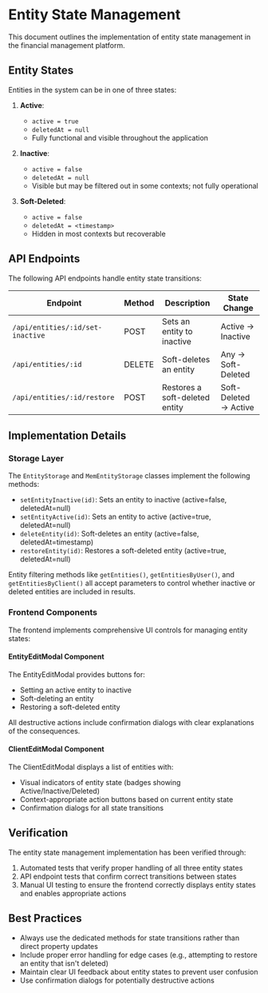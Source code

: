 # Entity State Management

This document outlines the implementation of entity state management in the financial management platform.

## Entity States

Entities in the system can be in one of three states:

1. **Active**: 
   - `active = true` 
   - `deletedAt = null`
   - Fully functional and visible throughout the application

2. **Inactive**: 
   - `active = false` 
   - `deletedAt = null`
   - Visible but may be filtered out in some contexts; not fully operational

3. **Soft-Deleted**: 
   - `active = false` 
   - `deletedAt = <timestamp>`
   - Hidden in most contexts but recoverable

## API Endpoints

The following API endpoints handle entity state transitions:

| Endpoint | Method | Description | State Change |
|----------|--------|-------------|-------------|
| `/api/entities/:id/set-inactive` | POST | Sets an entity to inactive | Active → Inactive |
| `/api/entities/:id` | DELETE | Soft-deletes an entity | Any → Soft-Deleted |
| `/api/entities/:id/restore` | POST | Restores a soft-deleted entity | Soft-Deleted → Active |

## Implementation Details

### Storage Layer

The `EntityStorage` and `MemEntityStorage` classes implement the following methods:

- `setEntityInactive(id)`: Sets an entity to inactive (active=false, deletedAt=null)
- `setEntityActive(id)`: Sets an entity to active (active=true, deletedAt=null)
- `deleteEntity(id)`: Soft-deletes an entity (active=false, deletedAt=timestamp)
- `restoreEntity(id)`: Restores a soft-deleted entity (active=true, deletedAt=null)

Entity filtering methods like `getEntities()`, `getEntitiesByUser()`, and `getEntitiesByClient()` all accept parameters to control whether inactive or deleted entities are included in results.

### Frontend Components

The frontend implements comprehensive UI controls for managing entity states:

#### EntityEditModal Component

The EntityEditModal provides buttons for:
- Setting an active entity to inactive
- Soft-deleting an entity
- Restoring a soft-deleted entity

All destructive actions include confirmation dialogs with clear explanations of the consequences.

#### ClientEditModal Component 

The ClientEditModal displays a list of entities with:
- Visual indicators of entity state (badges showing Active/Inactive/Deleted)
- Context-appropriate action buttons based on current entity state
- Confirmation dialogs for all state transitions

## Verification

The entity state management implementation has been verified through:

1. Automated tests that verify proper handling of all three entity states
2. API endpoint tests that confirm correct transitions between states
3. Manual UI testing to ensure the frontend correctly displays entity states and enables appropriate actions

## Best Practices

- Always use the dedicated methods for state transitions rather than direct property updates
- Include proper error handling for edge cases (e.g., attempting to restore an entity that isn't deleted)
- Maintain clear UI feedback about entity states to prevent user confusion
- Use confirmation dialogs for potentially destructive actions
